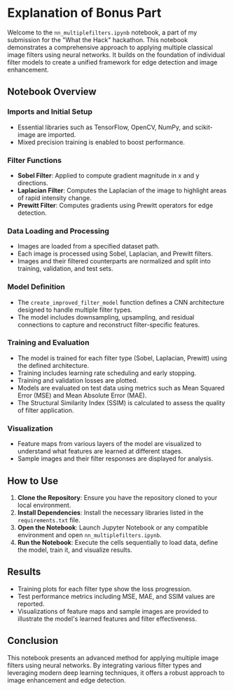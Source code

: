 # Explanation of Bonus Part

Welcome to the `nn_multiplefilters.ipynb` notebook, a part of my submission for the "What the Hack" hackathon. This notebook demonstrates a comprehensive approach to applying multiple classical image filters using neural networks. It builds on the foundation of individual filter models to create a unified framework for edge detection and image enhancement.

## Notebook Overview

### Imports and Initial Setup
- Essential libraries such as TensorFlow, OpenCV, NumPy, and scikit-image are imported.
- Mixed precision training is enabled to boost performance.

### Filter Functions
- **Sobel Filter**: Applied to compute gradient magnitude in x and y directions.
- **Laplacian Filter**: Computes the Laplacian of the image to highlight areas of rapid intensity change.
- **Prewitt Filter**: Computes gradients using Prewitt operators for edge detection.

### Data Loading and Processing
- Images are loaded from a specified dataset path.
- Each image is processed using Sobel, Laplacian, and Prewitt filters.
- Images and their filtered counterparts are normalized and split into training, validation, and test sets.

### Model Definition
- The `create_improved_filter_model` function defines a CNN architecture designed to handle multiple filter types.
- The model includes downsampling, upsampling, and residual connections to capture and reconstruct filter-specific features.

### Training and Evaluation
- The model is trained for each filter type (Sobel, Laplacian, Prewitt) using the defined architecture.
- Training includes learning rate scheduling and early stopping.
- Training and validation losses are plotted.
- Models are evaluated on test data using metrics such as Mean Squared Error (MSE) and Mean Absolute Error (MAE).
- The Structural Similarity Index (SSIM) is calculated to assess the quality of filter application.

### Visualization
- Feature maps from various layers of the model are visualized to understand what features are learned at different stages.
- Sample images and their filter responses are displayed for analysis.

## How to Use

1. **Clone the Repository**: Ensure you have the repository cloned to your local environment.
2. **Install Dependencies**: Install the necessary libraries listed in the `requirements.txt` file.
3. **Open the Notebook**: Launch Jupyter Notebook or any compatible environment and open `nn_multiplefilters.ipynb`.
4. **Run the Notebook**: Execute the cells sequentially to load data, define the model, train it, and visualize results.

## Results
- Training plots for each filter type show the loss progression.
- Test performance metrics including MSE, MAE, and SSIM values are reported.
- Visualizations of feature maps and sample images are provided to illustrate the model's learned features and filter effectiveness.

## Conclusion

This notebook presents an advanced method for applying multiple image filters using neural networks. By integrating various filter types and leveraging modern deep learning techniques, it offers a robust approach to image enhancement and edge detection.
